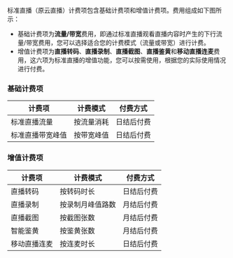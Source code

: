 标准直播（原云直播）计费项包含基础计费项和增值计费项。费用组成如下图所示：
<!--![](https://main.qcloudimg.com/raw/b7af80a2117f729bf278b4f01df3429d.svg)-->

- 基础计费项为**流量/带宽**费用，即通过标准直播观看直播内容时产生的下行流量/带宽费用，您可以选择适合您的计费模式（流量或带宽）进行计费。
- 增值计费项为**直播转码**、**直播录制**、**直播截图**、**直播鉴黄**和**移动直播连麦**费用，这六项为标准直播的增值功能，您可以按需使用，根据您的实际使用情况进行付费。


### 基础计费项

| 计费项 | 计费模式 | 付费方式 |
|-------------| -------------|-------------|
| 标准直播流量 | 按流量消耗 | 日结后付费 |
| 标准直播带宽峰值 | 按带宽峰值 | 日结后付费 |


### 增值计费项

| 计费项 | 计费模式 | 付费方式 |
|-------------| -------------|-------------|
| 直播转码 | 按转码时长 | 日结后付费 |
| 直播录制 | 按录制月峰值路数 | 月结后付费 |
| 直播截图 | 按截图张数 | 月结后付费 |
| 智能鉴黄 | 按鉴黄张数 | 月结后付费 |
| 移动直播连麦 | 按连麦时长 | 日结后付费 |

